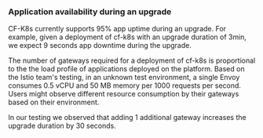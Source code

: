 ### Application availability during an upgrade

CF-K8s currently supports 95% app uptime during an upgrade.
For example, given a deployment of cf-k8s with an upgrade duration of 3min, we expect 9 seconds app downtime during the upgrade. 

The number of gateways required for a deployment of cf-k8s is proportional to the the load profile of applications deployed on the platform. 
Based on the Istio team's testing, in an unknown test environment, a single Envoy consumes 0.5 vCPU and 50 MB memory per 1000 requests per second.
Users might observe different resource consumption by their gateways based on their environment. 

In our testing we observed that adding 1 additional gateway increases the upgrade duration by 30 seconds. 
